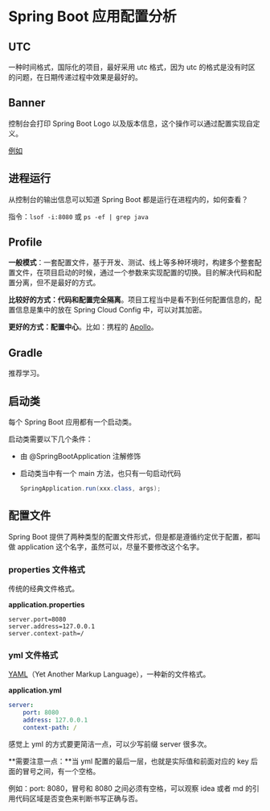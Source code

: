 # Spring Boot 应用配置分析

## UTC

一种时间格式，国际化的项目，最好采用 utc 格式，因为 utc 的格式是没有时区的问题，在日期传递过程中效果是最好的。

## Banner

控制台会打印 Spring Boot Logo 以及版本信息，这个操作可以通过配置实现自定义。

[例如](https://www.jianshu.com/p/a53f324c92f2)

## 进程运行

从控制台的输出信息可以知道 Spring Boot 都是运行在进程内的，如何查看？

指令：`lsof -i:8080` 或 `ps -ef | grep java`

## Profile

**一般模式**：一套配置文件，基于开发、测试、线上等多种环境时，构建多个整套配置文件，在项目启动的时候，通过一个参数来实现配置的切换。目的解决代码和配置分离，但不是最好的方式。

**比较好的方式：代码和配置完全隔离**。项目工程当中是看不到任何配置信息的，配置信息是集中的放在 Spring Cloud Config 中，可以对其加密。

**更好的方式：配置中心**。比如：携程的 [Apollo](https://github.com/ctripcorp/apollo)。

## Gradle

推荐学习。

## 启动类

每个 Spring Boot 应用都有一个启动类。

启动类需要以下几个条件：

- 由 @SpringBootApplication 注解修饰

- 启动类当中有一个 main 方法，也只有一句启动代码

  ```java
  SpringApplication.run(xxx.class, args);
  ```

## 配置文件

Spring Boot 提供了两种类型的配置文件形式，但是都是遵循约定优于配置，都叫做 application 这个名字，虽然可以，尽量不要修改这个名字。

### properties 文件格式

传统的经典文件格式。

**application.properties**

```properties
server.port=8080
server.address=127.0.0.1
server.context-path=/
```

### yml 文件格式

[YAML](https://zh.wikipedia.org/wiki/YAML)（Yet Another Markup Language），一种新的文件格式。

**application.yml**

```yaml
server:
	port: 8080
	address: 127.0.0.1
	context-path: /
```

感觉上 yml 的方式要更简洁一点，可以少写前缀 server 很多次。

**需要注意一点：**当 yml 配置的最后一层，也就是实际值和前面对应的 key 后面的冒号之间，有一个空格。

例如：port: 8080，冒号和 8080 之间必须有空格，可以观察 idea 或者 md 的引用代码区域是否变色来判断书写正确与否。